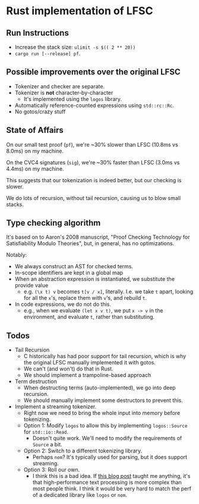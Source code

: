 # Rust implementation of LFSC

## Run Instructions

* Increase the stack size: `ulimit -s $(( 2 ** 20))`
* `cargo run [--release] pf`.

## Possible improvements over the original LFSC

* Tokenizer and checker are separate.
* Tokenizer is **not** character-by-character
   * It's implemented using the `logos` library.
* Automatically reference-counted expressions using `std::rc::Rc`.
* No gotos/crazy stuff


## State of Affairs

On our small test proof (`pf`), we're ~30% slower than LFSC (10.8ms vs 8.0ms)
on my machine.

On the CVC4 signatures (`sig`), we're ~30% faster than LFSC (3.0ms vs 4.4ms)
on my machine.

This suggests that our tokenization is indeed better, but our checking is
slower.

We do lots of recursion, without tail recursion, causing us to blow small
stacks.

## Type checking algorithm

It's based on to Aaron's 2008 manuscript, "Proof Checking Technology for
Satisfiability Modulo Theories", but, in general, has no optimizations.

Notably:

* We always construct an AST for checked terms.
* In-scope identifiers are kept in a global map
* When an abstraction expression is instantiated, we substitute the provide
   value
   * e.g. `(\x t) v` becomes `t[v / x]`, literally. I.e. we take `t` apart,
      looking for all the `x`'s, replace them with `v`'s, and rebuild `t`.
* In code expressions, we do not do this.
   * e.g., when we evaluate `(let x v t)`, we put `x -> v` in the environment,
      and evaluate `t`, rather than substituting.

## Todos

* Tail Recursion
   * C historically has had poor support for tail recursion, which is why the
      original LFSC manually implemented it with gotos.
   * We can't (and won't) do that in Rust.
   * We should implement a trampoline-based approach
* Term destruction
   * When destructing terms (auto-implemented), we go into deep recursion.
   * We should manually implement some destructors to prevent this.
* Implement a streaming tokenizer.
   * Right now we need to bring the whole input into memory before tokenizing.
   * Option 1: Modify `logos` to allow this by implementing `logos::Source`
      for `std::io::Read`.
      * Doesn't quite work. We'll need to modify the requirements of `Source`
         a bit.
   * Option 2: Switch to a different tokenizing library.
      * Perhaps `nom`? It's typically used for parsing, but it does support
         streaming.
   * Option 3: Roll our own.
      * I think this is a bad idea. If [this blog
         post](https://blog.burntsushi.net/ripgrep/) taught me anything, it's
         that high-performance text processing is more complex than most
         people think. I think it would be very hard to match the perf of
         a dedicated library like `logos` or `nom`.
